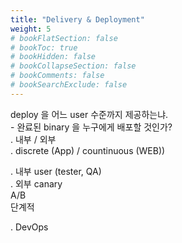 ```yaml
---
title: "Delivery & Deployment"
weight: 5
# bookFlatSection: false
# bookToc: true
# bookHidden: false
# bookCollapseSection: false
# bookComments: false
# bookSearchExclude: false
---
```


deploy 을 어느 user 수준까지 제공하는냐.  
    - 완료된 binary 을 누구에게 배포할 것인가?  
        . 내부 / 외부  
        .  discrete (App) / countinuous (WEB))

. 내부 user (tester, QA)  
. 외부 
      canary  
      A/B  
      단계적  

. DevOps 